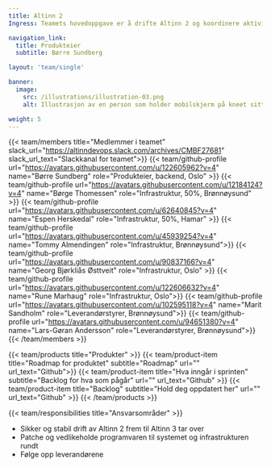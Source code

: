 ```yaml
---
title: Altinn 2
Ingress: Teamets hovedoppgave er å drifte Altinn 2 og koordinere aktiviteter mot leverandørene Accenture og Orange. 

navigation_link:
  title: Produkteier
  subtitle: Børre Sundberg

layout: 'team/single'

banner:
  image:
    src: /illustrations/illustration-03.png
    alt: Illustrasjon av en person som holder mobilskjerm på kneet sitt

weight: 5
---
```


{{< team/members title="Medlemmer i teamet" slack_url="https://altinndevops.slack.com/archives/CMBF27681" slack_url_text="Slackkanal for teamet">}}
{{< team/github-profile url="https://avatars.githubusercontent.com/u/122605962?v=4" name="Børre Sundberg" role="Produkteier, backend, Oslo" >}}
{{< team/github-profile url="https://avatars.githubusercontent.com/u/12184124?v=4" name="Børge Thomessen" role="Infrastruktur, 50%,  Brønnøysund" >}}
{{< team/github-profile url="https://avatars.githubusercontent.com/u/62640845?v=4" name="Espen Herskedal" role="Infrastruktur, 50%,  Hamar" >}}
{{< team/github-profile url="https://avatars.githubusercontent.com/u/45939254?v=4" name="Tommy Almendingen" role="Infrastruktur, Brønnøysund">}}
{{< team/github-profile url="https://avatars.githubusercontent.com/u/90837166?v=4" name="Georg Bjørkliås Østtveit" role="Infrastruktur, Oslo" >}}
{{< team/github-profile url="https://avatars.githubusercontent.com/u/122606632?v=4" name="Rune Marhaug" role="Infrastruktur, Oslo">}}
{{< team/github-profile url="https://avatars.githubusercontent.com/u/102595118?v=4" name="Marit Sandholm" role="Leverandørstyrer, Brønnøysund">}}
{{< team/github-profile url="https://avatars.githubusercontent.com/u/94651380?v=4" name="Lars-Gøran Andersson" role="Leverandørstyrer, Brønnøysund">}}
{{< /team/members >}}

{{< team/products title="Produkter" >}}
{{< team/product-item title="Roadmap for produktet" subtitle="Roadmap" url="" url_text="Github">}}
{{< team/product-item title="Hva inngår i sprinten" subtitle="Backlog for hva som pågår" url="" url_text="Github" >}}
{{< team/product-item title="Backlog" subtitle="Hold deg oppdatert her" url="" url_text="Github" >}}
{{< /team/products >}}

{{< team/responsibilities title="Ansvarsområder" >}}

- Sikker og stabil drift av Altinn 2 frem til Altinn 3 tar over
- Patche og vedlikeholde programvaren til systemet og infrastrukturen rundt
- Følge opp leverandørene
